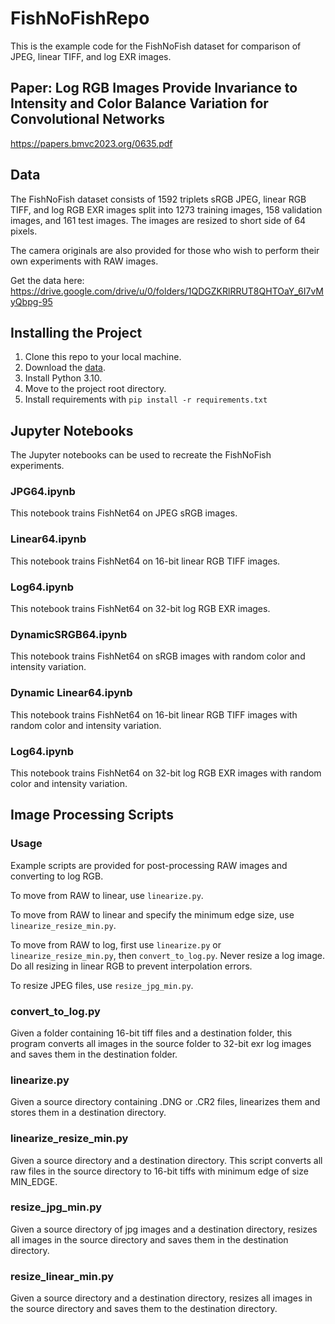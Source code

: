 # FishNoFishRepo

This is the example code for the FishNoFish dataset for comparison of JPEG, linear TIFF, and log EXR images.

## Paper: Log RGB Images Provide Invariance to Intensity and Color Balance Variation for Convolutional Networks
https://papers.bmvc2023.org/0635.pdf

## Data
The FishNoFish dataset consists of 1592 triplets sRGB JPEG, linear RGB TIFF, and log RGB EXR images split into 1273 training images, 158 validation images, and 161 test images. The images are resized to short side of 64 pixels.

The camera originals are also provided for those who wish to perform their own experiments with RAW images.

Get the data here:
https://drive.google.com/drive/u/0/folders/1QDGZKRlRRUT8QHTOaY_6I7vMyQbpg-95

## Installing the Project
1. Clone this repo to your local machine.
2. Download the [data](https://drive.google.com/drive/u/0/folders/1QDGZKRlRRUT8QHTOaY_6I7vMyQbpg-95).
3. Install Python 3.10.
4. Move to the project root directory.
5. Install requirements with `pip install -r requirements.txt`

## Jupyter Notebooks
The Jupyter notebooks can be used to recreate the FishNoFish experiments.

### JPG64.ipynb
This notebook trains FishNet64 on JPEG sRGB images.

### Linear64.ipynb
This notebook trains FishNet64 on 16-bit linear RGB TIFF images.

### Log64.ipynb
This notebook trains FishNet64 on 32-bit log RGB EXR images.

### DynamicSRGB64.ipynb
This notebook trains FishNet64 on sRGB images with random color and intensity variation.

### Dynamic Linear64.ipynb
This notebook trains FishNet64 on 16-bit linear RGB TIFF images with random color and intensity variation.

### Log64.ipynb
This notebook trains FishNet64 on 32-bit log RGB EXR images with random color and intensity variation.

## Image Processing Scripts

### Usage
Example scripts are provided for post-processing RAW images and converting to log RGB.

To move from RAW to linear, use `linearize.py`.

To move from RAW to linear and specify the minimum edge size, use `linearize_resize_min.py`.

To move from RAW to log, first use `linearize.py` or `linearize_resize_min.py`, then `convert_to_log.py`. Never resize a log image. Do all resizing in linear RGB to prevent interpolation errors.

To resize JPEG files, use `resize_jpg_min.py`.

### convert_to_log.py

Given a folder containing 16-bit tiff files and a destination folder, this program
converts all images in the source folder to 32-bit exr log images and saves them
in the destination folder.

### linearize.py
Given a source directory containing .DNG or .CR2 files, linearizes them and stores them in
a destination directory.

### linearize_resize_min.py

Given a source directory and a destination directory. This script converts all raw files
in the source directory to 16-bit tiffs with minimum edge of size MIN_EDGE.

### resize_jpg_min.py

Given a source directory of jpg images and a destination directory, resizes all
images in the source directory and saves them in the destination directory.

### resize_linear_min.py

Given a source directory and a destination directory, resizes all images in the source directory and saves them to the destination directory.
